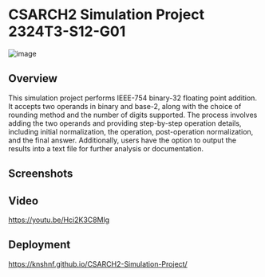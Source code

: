 # CSARCH2 Simulation Project 2324T3-S12-G01
![image](https://github.com/knshnf/CSARCH2-Simulation-Project/assets/97265370/c19b2c65-631d-4377-ae30-2aeed2e2a2d0)
## Overview
This simulation project performs IEEE-754 binary-32 floating point addition. It accepts two operands in binary and base-2, along with the choice of rounding method and the number of digits supported. The process involves adding the two operands and providing step-by-step operation details, including initial normalization, the operation, post-operation normalization, and the final answer. Additionally, users have the option to output the results into a text file for further analysis or documentation.

## Screenshots

## Video
https://youtu.be/Hci2K3C8Mlg

## Deployment
https://knshnf.github.io/CSARCH2-Simulation-Project/
